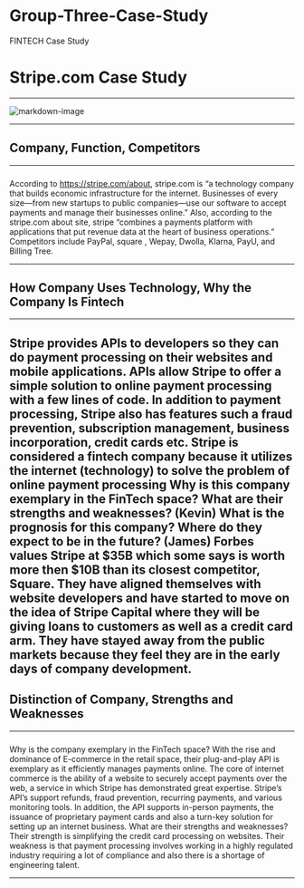 # Group-Three-Case-Study
FINTECH Case Study

# Stripe.com Case Study
---
![markdown-image](Screenshot (421))

---
## Company, Function, Competitors
---
###
According to https://stripe.com/about, stripe.com is “a technology company that builds economic infrastructure for the internet. Businesses of every size—from new startups to public companies—use our software to accept payments and manage their businesses online.” Also, according to the stripe.com about site, stripe “combines a payments platform with applications that put revenue data at the heart of business operations.” Competitors include PayPal, square , Wepay, Dwolla, Klarna, PayU, and Billing Tree.


---
## How Company Uses Technology, Why the Company Is Fintech
---
###
Stripe provides APIs to developers so they can do payment processing on their websites and mobile applications. APIs  allow Stripe to offer a simple solution to online payment processing with a few lines of code. In addition to payment processing, Stripe also has features such a fraud prevention, subscription management, business incorporation, credit cards etc.
Stripe is considered a fintech company because it utilizes the internet (technology) to solve the problem of online payment processing
Why is this company exemplary in the FinTech space? What are their strengths and weaknesses? (Kevin)
What is the prognosis for this company? Where do they expect to be in the future? (James)
Forbes values Stripe at $35B which some says is worth more then $10B than its closest competitor, Square. They have aligned themselves with website developers and have started to move on the idea of Stripe Capital where they will be giving loans to customers as well as a credit card arm. They have stayed away from the public markets because they feel they are in the early days of company development.
---
## Distinction of Company, Strengths and Weaknesses
---
###
Why is the company exemplary in the FinTech space?
With the rise and dominance of E-commerce in the retail space, their plug-and-play API is exemplary as it efficiently manages payments online.
The core of internet commerce is the ability of a website to securely accept payments over the web, a service in which Stripe has demonstrated great expertise. Stripe’s API’s support refunds, fraud prevention, recurring payments, and various monitoring tools. In addition, the API supports in-person payments, the issuance of proprietary payment cards and also a turn-key solution for setting up an internet business.
What are their strengths and weaknesses?
Their strength is simplifying the credit card processing on websites. Their weakness is that payment processing involves working in a highly regulated industry requiring a lot of compliance and also there is a shortage of engineering talent.


---
